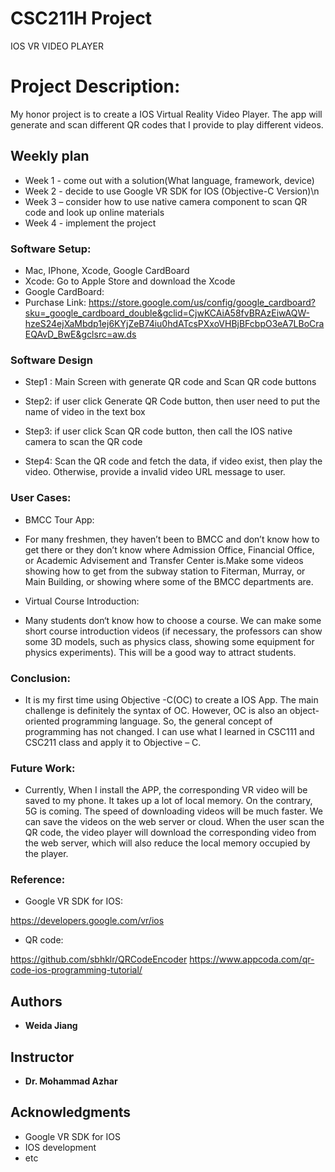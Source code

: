 # CSC211H Project
IOS VR VIDEO PLAYER
# Project Description:
My honor project is to create a IOS Virtual Reality Video Player. The app will generate and scan different QR codes that I provide to play different videos.

## Weekly plan

* Week 1 - come out with a solution(What language, framework, device)
* Week 2 - decide to use Google VR SDK for IOS (Objective-C Version)\n
* Week 3 – consider how to use native camera component to scan QR code and look up online materials 
* Week 4 - implement the project


### Software Setup:
* Mac, IPhone, Xcode, Google CardBoard
* Xcode: Go to Apple Store and download the Xcode 
* Google CardBoard:
* Purchase Link: https://store.google.com/us/config/google_cardboard?sku=_google_cardboard_double&gclid=CjwKCAiA58fvBRAzEiwAQW-hzeS24ejXaMbdp1ej6KYjZeB74iu0hdATcsPXxoVHBjBFcbpO3eA7LBoCraEQAvD_BwE&gclsrc=aw.ds 

### Software Design
* Step1 : Main Screen with generate QR code and Scan QR code buttons

* Step2: if user click Generate QR Code button, then user need to put the name of video in the text box

* Step3: if user click Scan QR code button, then call the IOS native camera to scan the QR code 

* Step4: Scan the QR code and fetch the data, if video exist, then play the video. Otherwise, provide a invalid video URL message to user. 


### User Cases:


* BMCC Tour App: 

* For many freshmen, they haven’t been to BMCC and don’t know how to get there or they don’t know         where Admission Office, Financial Office, or Academic Advisement and Transfer Center is.Make some videos showing how to get from the subway station to Fiterman, Murray, or Main Building, or showing where some of the BMCC departments are.

* Virtual Course Introduction:

* Many students don‘t know how to choose a course. We can make some short course introduction videos (if necessary, the professors can show some 3D models, such as physics class, showing some equipment for physics experiments). This will be a good way to attract students.

### Conclusion:
* It is my first time using Objective -C(OC) to create a IOS App. The main challenge is definitely the syntax of OC. However, OC is also an object-oriented programming language. So, the general concept of programming has not changed. I can use what I learned in CSC111 and CSC211 class and apply it to Objective – C.

### Future Work:

* Currently, When I install the APP, the corresponding VR video will be saved to my phone. It takes up a lot of local memory. On the contrary, 5G is coming. The speed of downloading videos will be much faster. We can save the videos on the web server or cloud. When the user scan the QR code, the video player will download the corresponding video from the web server, which will also reduce the local memory occupied by the player.


### Reference:

* Google VR SDK for IOS:

https://developers.google.com/vr/ios


* QR code:

https://github.com/sbhklr/QRCodeEncoder
https://www.appcoda.com/qr-code-ios-programming-tutorial/


## Authors

* **Weida Jiang**

## Instructor

* **Dr. Mohammad Azhar**



## Acknowledgments

* Google VR SDK for IOS
* IOS development
* etc
